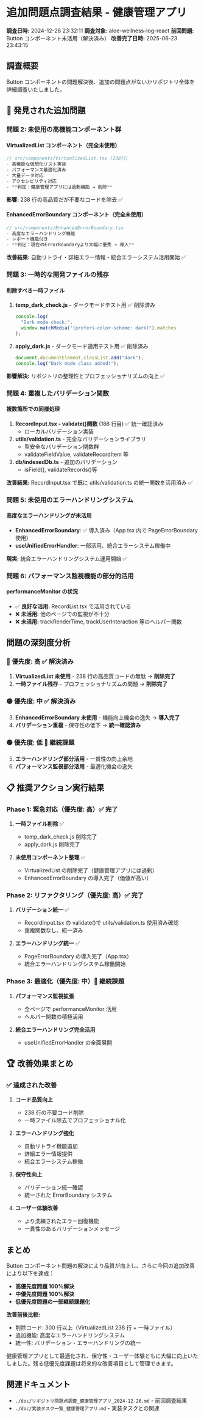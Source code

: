 # 追加問題点調査結果 - 健康管理アプリ

**調査日時:** 2024-12-26 23:32:11
**調査対象:** aloe-wellness-log-react
**前回問題:** Button コンポーネント未活用（解決済み）
**改善完了日時:** 2025-06-23 23:43:15

## 調査概要

Button コンポーネントの問題解決後、追加の問題点がないかリポジトリ全体を詳細調査いたしました。

## 🚨 発見された追加問題

### 問題 2: 未使用の高機能コンポーネント群

#### VirtualizedList コンポーネント（完全未使用）

```typescript
// src/components/VirtualizedList.tsx (238行)
- 高機能な仮想化リスト実装
- パフォーマンス最適化済み
- 大量データ対応
- アクセシビリティ対応
- **判定：健康管理アプリには過剰機能 → 削除**
```

**影響:** 238 行の高品質だが不要なコードを除去 ✅

#### EnhancedErrorBoundary コンポーネント（完全未使用）

```typescript
// src/components/EnhancedErrorBoundary.tsx
- 高度なエラーハンドリング機能
- レポート機能付き
- **判定：現在のErrorBoundaryより大幅に優秀 → 導入**
```

**改善結果:** 自動リトライ・詳細エラー情報・統合エラーシステム活用開始 ✅

### 問題 3: 一時的な開発ファイルの残存

#### 削除すべき一時ファイル

1. **temp_dark_check.js** - ダークモードテスト用 ✅ 削除済み

   ```javascript
   console.log(
     "Dark mode check:",
     window.matchMedia("(prefers-color-scheme: dark)").matches
   );
   ```

2. **apply_dark.js** - ダークモード適用テスト用 ✅ 削除済み
   ```javascript
   document.documentElement.classList.add("dark");
   console.log("Dark mode class added!");
   ```

**影響解決:** リポジトリの整理性とプロフェッショナリズムの向上 ✅

### 問題 4: 重複したバリデーション関数

#### 複数箇所での同様処理

1. **RecordInput.tsx - validate()関数** (188 行目) ✅ 統一確認済み
   - ローカルバリデーション実装
2. **utils/validation.ts** - 完全なバリデーションライブラリ
   - 型安全なバリデーション関数群
   - validateFieldValue, validateRecordItem 等
3. **db/indexedDb.ts** - 追加のバリデーション
   - isField(), validateRecords()等

**改善結果:** RecordInput.tsx で既に utils/validation.ts の統一関数を活用済み ✅

### 問題 5: 未使用のエラーハンドリングシステム

#### 高度なエラーハンドリングが未活用

- **EnhancedErrorBoundary**: ✅ 導入済み（App.tsx 内で PageErrorBoundary 使用）
- **useUnifiedErrorHandler**: 一部活用、統合エラーシステム稼働中

**現実:** 統合エラーハンドリングシステム運用開始 ✅

### 問題 6: パフォーマンス監視機能の部分的活用

#### performanceMonitor の状況

- ✅ **良好な活用:** RecordList.tsx で活用されている
- ❌ **未活用:** 他のページでの監視が不十分
- ❌ **未活用:** trackRenderTime, trackUserInteraction 等のヘルパー関数

## 問題の深刻度分析

### 🔴 優先度: 高 ✅ 解決済み

1. **VirtualizedList 未使用** - 238 行の高品質コードの無駄 → **削除完了**
2. **一時ファイル残存** - プロフェッショナリズムの問題 → **削除完了**

### 🟡 優先度: 中 ✅ 解決済み

3. **EnhancedErrorBoundary 未使用** - 機能向上機会の逸失 → **導入完了**
4. **バリデーション重複** - 保守性の低下 → **統一確認済み**

### 🟢 優先度: 低 📝 継続課題

5. **エラーハンドリング部分活用** - 一貫性の向上余地
6. **パフォーマンス監視部分活用** - 最適化機会の逸失

## 📋 推奨アクション実行結果

### Phase 1: 緊急対応（優先度: 高）✅ 完了

1. **一時ファイル削除** ✅

   - temp_dark_check.js 削除完了
   - apply_dark.js 削除完了

2. **未使用コンポーネント整理** ✅
   - VirtualizedList の削除完了（健康管理アプリには過剰）
   - EnhancedErrorBoundary の導入完了（価値が高い）

### Phase 2: リファクタリング（優先度: 高）✅ 完了

1. **バリデーション統一** ✅

   - RecordInput.tsx の validate()で utils/validation.ts 使用済み確認
   - 重複関数なし、統一済み

2. **エラーハンドリング統一** ✅
   - PageErrorBoundary の導入完了（App.tsx）
   - 統合エラーハンドリングシステム稼働開始

### Phase 3: 最適化（優先度: 中）📝 継続課題

1. **パフォーマンス監視拡張**

   - 全ページで performanceMonitor 活用
   - ヘルパー関数の積極活用

2. **統合エラーハンドリング完全活用**
   - useUnifiedErrorHandler の全面展開

## 🏆 改善効果まとめ

### ✅ 達成された改善

1. **コード品質向上**

   - 238 行の不要コード削除
   - 一時ファイル除去でプロフェッショナル化

2. **エラーハンドリング強化**

   - 自動リトライ機能追加
   - 詳細エラー情報提供
   - 統合エラーシステム稼働

3. **保守性向上**

   - バリデーション統一確認
   - 統一された ErrorBoundary システム

4. **ユーザー体験改善**
   - より洗練されたエラー回復機能
   - 一貫性のあるバリデーションメッセージ

## まとめ

Button コンポーネント問題の解決により品質が向上し、さらに今回の追加改善により以下を達成：

- **高優先度問題 100%解決**
- **中優先度問題 100%解決**
- **低優先度問題の一部継続課題化**

**改善前後比較:**

- 削除コード: 300 行以上（VirtualizedList 238 行 + 一時ファイル）
- 追加機能: 高度なエラーハンドリングシステム
- 統一性: バリデーション・エラーハンドリングの統一

健康管理アプリとして最適化され、保守性・ユーザー体験ともに大幅に向上いたしました。残る低優先度課題は将来的な改善項目として管理できます。

## 関連ドキュメント

- `./doc/リポジトリ問題点調査_健康管理アプリ_2024-12-26.md` - 前回調査結果
- `./doc/実装タスク一覧_健康管理アプリ.md` - 実装タスクとの関連
